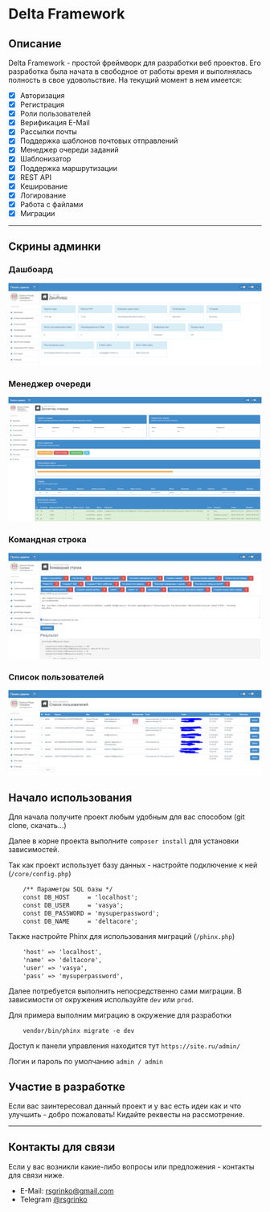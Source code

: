 # Delta Framework

## Описание
Delta Framework - простой фреймворк для разработки веб проектов. Его разработка была начата в свободное от работы время и выполнялась полность в свое удовольствие.
На текущий момент в нем имеется:

- [X] Авторизация
- [X] Регистрация
- [X] Роли пользователей
- [X] Верификация E-Mail
- [X] Рассылки почты
- [X] Поддержка шаблонов почтовых отправлений
- [X] Менеджер очереди заданий
- [X] Шаблонизатор
- [X] Поддержка маршрутизации
- [X] REST API
- [X] Кеширование
- [X] Логирование
- [X] Работа с файлами
- [X] Миграции

***

## Скрины админки

### Дашбоард
![Дашбоарт](./uploads/dashboard.PNG)

### Менеджер очереди
![Дашбоарт](./uploads/mq.PNG)

### Командная строка
![Дашбоарт](./uploads/phpcmd.PNG)

### Список пользователей
![Дашбоарт](./uploads/userlist.PNG)

## Начало использования

Для начала получите проект любым удобным для вас способом (git clone, скачать...)

Далее в корне проекта выполните ```composer install``` для установки зависимостей.

Так как проект использует базу данных - настройте подключение к ней (```/core/config.php```)
```
    /** Параметры SQL базы */
    const DB_HOST     = 'localhost';
    const DB_USER     = 'vasya';
    const DB_PASSWORD = 'mysuperpassword';
    const DB_NAME     = 'deltacore';
```

Также настройте Phinx для использования миграций (```/phinx.php```)
```
    'host' => 'localhost',
    'name' => 'deltacore',
    'user' => 'vasya',
    'pass' => 'mysuperpassword',
```

Далее потребуется выполнить непосредственно сами миграции. В зависимости от окружения используйте ````dev```` или ````prod````.

Для примера выполним миграцию в окружение для разработки

````
    vendor/bin/phinx migrate -e dev
````

Доступ к панели управления находится тут
````https://site.ru/admin/````

Логин и пароль по умолчанию ````admin / admin````

## Участие в разработке

Если вас заинтересовал данный проект и у вас есть идеи как и что улучшить - добро пожаловать! Кидайте реквесты на рассмотрение.

***

## Контакты для связи
Если у вас возникли какие-либо вопросы или предложения - контакты для связи ниже.

- E-Mail: [rsgrinko@gmail.com](mailto:rsgrinko@gmail.com)
- Telegram [@rsgrinko](https://t.me/rsgrinko)
